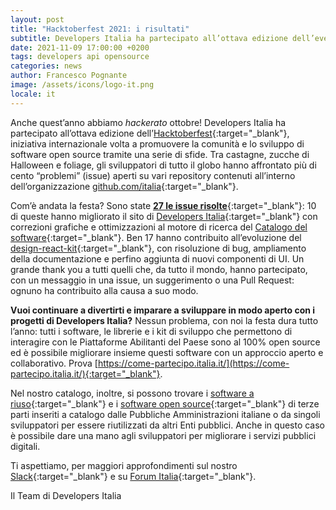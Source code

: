 ```yaml
---
layout: post
title: "Hacktoberfest 2021: i risultati"
subtitle: Developers Italia ha partecipato all’ottava edizione dell’evento internazionale sull’open source
date: 2021-11-09 17:00:00 +0200
tags: developers api opensource
categories: news
author: Francesco Pognante
image: /assets/icons/logo-it.png
locale: it
---
```

Anche quest’anno abbiamo *hackerato* ottobre! Developers Italia ha partecipato all’ottava edizione dell’[Hacktoberfest](https://hacktoberfest.digitalocean.com/){:target="_blank"}, iniziativa internazionale volta a promuovere la comunità e lo sviluppo di software open source tramite una serie di sfide. Tra castagne, zucche di Halloween e foliage, gli sviluppatori di tutto il globo hanno affrontato più di cento “problemi” (issue) aperti su vari repository contenuti all’interno dell’organizzazione [github.com/italia](https://github.com/italia){:target="_blank"}.

Com’è andata la festa? Sono state  **[27 le issue risolte](https://github.com/search?q=label%3Ahacktoberfest+org%3Aitalia+updated%3A%3E2021-08-01+state%3Aclosed&type=Issues&ref=advsearch&l=&l=)**{:target="_blank"}: 10 di queste hanno migliorato il sito di [Developers Italia](https://github.com/italia/developers.italia.it){:target="_blank"} con correzioni grafiche e ottimizzazioni al motore di ricerca del [Catalogo del software](https://developers.italia.it/it/search){:target="_blank"}. Ben 17 hanno contribuito all’evoluzione del [design-react-kit](https://github.com/italia/design-react-kit/){:target="_blank"}, con risoluzione di bug, ampliamento della documentazione e perfino aggiunta di nuovi componenti di UI. Un grande thank you a tutti quelli che, da tutto il mondo, hanno partecipato, con un messaggio in una issue, un suggerimento o una Pull Request: ognuno ha contribuito alla causa a suo modo.  

**Vuoi continuare a divertirti e imparare a sviluppare in modo aperto con i progetti di Developers Italia?** Nessun problema, con noi la festa dura tutto l’anno: tutti i software, le librerie e i kit di sviluppo che permettono di interagire con le Piattaforme Abilitanti del Paese sono al 100% open source ed è possibile migliorare insieme questi software con un approccio aperto e collaborativo. Prova [https://come-partecipo.italia.it/](https://come-partecipo.italia.it/){:target="_blank"}.

Nel nostro catalogo, inoltre, si possono trovare i [software a riuso](https://developers.italia.it/it/search?type=software_reuse&sort_by=relevance&page=0){:target="_blank"} e i [software open source](https://come-partecipo.italia.it/){:target="_blank"} di terze parti inseriti a catalogo dalle Pubbliche Amministrazioni italiane o da singoli sviluppatori per essere riutilizzati da altri Enti pubblici. Anche in questo caso è possibile dare una mano agli sviluppatori per migliorare i servizi pubblici digitali.
 
Ti aspettiamo, per maggiori approfondimenti sul nostro [Slack](https://developersitalia.slack.com){:target="_blank"} e su [Forum Italia](https://forum.italia.it/){:target="_blank"}.
 
Il Team di Developers Italia
